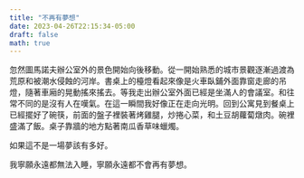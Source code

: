 ```yaml
---
title: "不再有夢想"
date: 2023-04-26T22:15:34-05:00
draft: false
math: true
---
```


忽然圖馬諾夫辦公室外的景色開始向後移動。從一開始熟悉的城市景觀逐漸過渡為荒原和被潮水侵蝕的河岸。書桌上的檯燈看起來像是火車臥鋪外面靠窗走廊的吊燈，隨著車廂的晃動搖來搖去。等我走出辦公室外面已經是坐滿人的會議室。和往常不同的是沒有人在嘆氣。在這一瞬間我好像正在走向光明。回到公寓見到餐桌上已經擺好了碗筷，前面的盤子裡裝著烤雞腿，炒捲心菜，和土豆胡蘿蔔燉肉。碗裡盛滿了飯。桌子靠牆的地方點著南瓜香草味蠟燭。

如果這不是一場夢該有多好。

我寧願永遠都無法入睡，寧願永遠都不會再有夢想。
